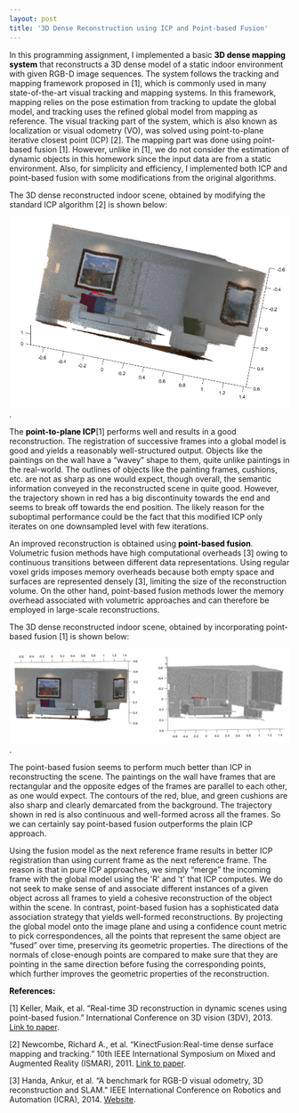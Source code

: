 ```yaml
---
layout: post
title: '3D Dense Reconstruction using ICP and Point-based Fusion'
---
```


In this programming assignment, I implemented a basic <font color = "black"><b>3D dense mapping system</b></font> that
reconstructs a 3D dense model of a static indoor environment with given RGB-D image sequences. The system
follows the tracking and mapping framework proposed in [1], which is commonly used in many state-of-the-art
visual tracking and mapping systems. In this framework, mapping relies on the pose estimation from tracking to
update the global model, and tracking uses the refined global model from mapping as reference. The visual tracking
part of the system, which is also known as localization or visual odometry (VO), was solved using point-to-plane
iterative closest point (ICP) [2]. The mapping part was done using point-based fusion [1]. However, unlike in
[1], we do not consider the estimation of dynamic objects in this homework since the input data are from a static
environment. Also, for simplicity and efficiency, I implemented both ICP and point-based fusion
with some modifications from the original algorithms.

<P>The 3D dense reconstructed indoor scene, obtained by modifying the standard ICP algorithm [2] is shown below:</P>
<img src="/assets/img/projects/proj-4/icp.png" alt="ICP">.

The <font color = "black"><b>point-to-plane ICP</b></font>[1] performs well and results in a good reconstruction. The registration of successive frames into a global model is good and yields a reasonably well-structured output. Objects like the paintings on the wall have a “wavey” shape
to them, quite unlike paintings in the real-world. The outlines of objects like the painting frames, cushions, etc. are not as sharp as one would expect, though overall, the semantic information conveyed in the reconstructed scene in quite good. However,
the trajectory shown in red has a big discontinuity towards the end and seems to break off towards the end position. The likely reason for the suboptimal performance could be the fact that this modified ICP only iterates on one downsampled level with few iterations.

An improved reconstruction is obtained using <font color = "black"><b>point-based fusion</b></font>. Volumetric fusion methods have high computational overheads [3] owing to continuous transitions between different data representations. Using regular voxel grids imposes memory overheads because both empty space and surfaces are represented densely [3], limiting the size of the reconstruction volume. On the other hand, point-based fusion methods lower the memory overhead associated with volumetric approaches and can therefore be employed in large-scale reconstructions.

<P>The 3D dense reconstructed indoor scene, obtained by incorporating point-based fusion [1] is shown below:</P>
<img src="/assets/img/projects/proj-4/pf.png" alt="pf">.


The point-based fusion seems to perform much better than ICP in reconstructing the scene. The paintings on the wall have frames that are rectangular and the opposite edges of the frames are parallel to each other, as one would expect. The contours of the red, blue, and green cushions are also sharp and clearly demarcated from the background. The trajectory shown in red is also continuous and
well-formed across all the frames. So we can certainly say point-based fusion outperforms the plain ICP approach.

Using the fusion model as the next reference frame results in better ICP registration than using current frame as the next reference frame. The reason is that in pure ICP approaches, we simply “merge” the incoming frame with the global model
using the 'R' and 't' that ICP computes. We do not seek to make sense of and associate different instances of a given object across all frames to yield a cohesive reconstruction of the object within the scene. In contrast, point-based fusion has a sophisticated data association strategy that yields well-formed reconstructions. By projecting the global model onto the image plane and
using a confidence count metric to pick correspondences, all the points that represent the same object are “fused” over time, preserving its geometric properties. The directions of the normals of close-enough points are compared to make sure that they are
pointing in the same direction before fusing the corresponding points, which further improves the geometric properties of the reconstruction.




<font color = "black"><b>References:</b></font>

[1] Keller, Maik, et al. “Real-time 3D reconstruction in dynamic scenes using point-based fusion.” International
Conference on 3D vision (3DV), 2013. <a href="http://ieeexplore.ieee.org/document/6599048/">Link to paper</a>.

[2] Newcombe, Richard A., et al. “KinectFusion:Real-time dense surface mapping and tracking.” 10th IEEE International Symposium on Mixed and Augmented Reality (ISMAR), 2011. <a href="http://ieeexplore.ieee.org/document/6162880/">Link to paper</a>.

[3] Handa, Ankur, et al. “A benchmark for RGB-D visual odometry, 3D reconstruction and SLAM." IEEE International Conference on Robotics and Automation (ICRA), 2014. <a href="https://www.doc.ic.ac.uk/~ahanda/VaFRIC/iclnuim.html">Website</a>.
